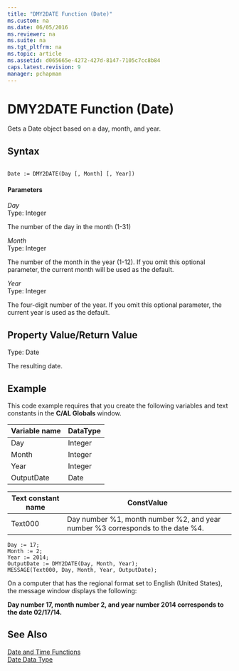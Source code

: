 ```yaml
---
title: "DMY2DATE Function (Date)"
ms.custom: na
ms.date: 06/05/2016
ms.reviewer: na
ms.suite: na
ms.tgt_pltfrm: na
ms.topic: article
ms.assetid: d065665e-4272-427d-8147-7105c7cc8b84
caps.latest.revision: 9
manager: pchapman
---
```

# DMY2DATE Function (Date)
Gets a Date object based on a day, month, and year.  
  
## Syntax  
  
```  
  
Date := DMY2DATE(Day [, Month] [, Year])  
```  
  
#### Parameters  
 *Day*  
 Type: Integer  
  
 The number of the day in the month \(1\-31\)  
  
 *Month*  
 Type: Integer  
  
 The number of the month in the year \(1\-12\). If you omit this optional parameter, the current month will be used as the default.  
  
 *Year*  
 Type: Integer  
  
 The four\-digit number of the year. If you omit this optional parameter, the current year is used as the default.  
  
## Property Value\/Return Value  
 Type: Date  
  
 The resulting date.  
  
## Example  
 This code example requires that you create the following variables and text constants in the **C\/AL Globals** window.  
  
|Variable name|DataType|  
|-------------------|--------------|  
|Day|Integer|  
|Month|Integer|  
|Year|Integer|  
|OutputDate|Date|  
  
|Text constant name|ConstValue|  
|------------------------|----------------|  
|Text000|Day number %1, month number %2, and year number %3 corresponds to the date %4.|  
  
```  
Day := 17;  
Month := 2;  
Year := 2014;  
OutputDate := DMY2DATE(Day, Month, Year);  
MESSAGE(Text000, Day, Month, Year, OutputDate);  
```  
  
 On a computer that has the regional format set to English \(United States\), the message window displays the following:  
  
 **Day number 17, month number 2, and year number 2014 corresponds to the date 02\/17\/14.**  
  
## See Also  
 [Date and Time Functions](../dynamics-nav/Date-and-Time-Functions.md)   
 [Date Data Type](../dynamics-nav/Date-Data-Type.md)